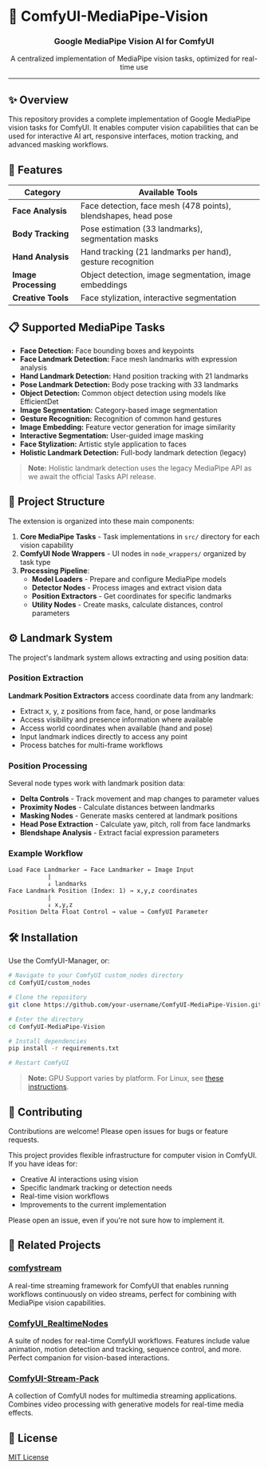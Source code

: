 # 🔮 ComfyUI-MediaPipe-Vision

<div align="center">
  <h3>Google MediaPipe Vision AI for ComfyUI</h3>
  <p>A centralized implementation of MediaPipe vision tasks, optimized for real-time use</p>
</div>

---

## ✨ Overview

This repository provides a complete implementation of Google MediaPipe vision tasks for ComfyUI. It enables computer vision capabilities that can be used for interactive AI art, responsive interfaces, motion tracking, and advanced masking workflows.

## 🚀 Features

| Category | Available Tools |
|----------|-------------|
| **Face Analysis** | Face detection, face mesh (478 points), blendshapes, head pose |
| **Body Tracking** | Pose estimation (33 landmarks), segmentation masks |
| **Hand Analysis** | Hand tracking (21 landmarks per hand), gesture recognition |
| **Image Processing** | Object detection, image segmentation, image embeddings |
| **Creative Tools** | Face stylization, interactive segmentation |

## 📋 Supported MediaPipe Tasks

* **Face Detection:** Face bounding boxes and keypoints
* **Face Landmark Detection:** Face mesh landmarks with expression analysis
* **Hand Landmark Detection:** Hand position tracking with 21 landmarks
* **Pose Landmark Detection:** Body pose tracking with 33 landmarks
* **Object Detection:** Common object detection using models like EfficientDet
* **Image Segmentation:** Category-based image segmentation
* **Gesture Recognition:** Recognition of common hand gestures
* **Image Embedding:** Feature vector generation for image similarity
* **Interactive Segmentation:** User-guided image masking
* **Face Stylization:** Artistic style application to faces
* **Holistic Landmark Detection:** Full-body landmark detection (legacy)

> **Note:** Holistic landmark detection uses the legacy MediaPipe API as we await the official Tasks API release.

## 🧩 Project Structure

The extension is organized into these main components:

1. **Core MediaPipe Tasks** - Task implementations in `src/` directory for each vision capability
2. **ComfyUI Node Wrappers** - UI nodes in `node_wrappers/` organized by task type
3. **Processing Pipeline**:
   - **Model Loaders** - Prepare and configure MediaPipe models
   - **Detector Nodes** - Process images and extract vision data
   - **Position Extractors** - Get coordinates for specific landmarks
   - **Utility Nodes** - Create masks, calculate distances, control parameters

## ⚙️ Landmark System

The project's landmark system allows extracting and using position data:

### Position Extraction

**Landmark Position Extractors** access coordinate data from any landmark:
- Extract x, y, z positions from face, hand, or pose landmarks
- Access visibility and presence information where available
- Access world coordinates when available (hand and pose)
- Input landmark indices directly to access any point
- Process batches for multi-frame workflows

### Position Processing

Several node types work with landmark position data:

- **Delta Controls** - Track movement and map changes to parameter values
- **Proximity Nodes** - Calculate distances between landmarks
- **Masking Nodes** - Generate masks centered at landmark positions
- **Head Pose Extraction** - Calculate yaw, pitch, roll from face landmarks
- **Blendshape Analysis** - Extract facial expression parameters

### Example Workflow

```
Load Face Landmarker → Face Landmarker ← Image Input
           |
           ↓ landmarks
Face Landmark Position (Index: 1) → x,y,z coordinates
           |
           ↓ x,y,z
Position Delta Float Control → value → ComfyUI Parameter
```

## 🛠️ Installation

Use the ComfyUI-Manager, or:

```bash
# Navigate to your ComfyUI custom_nodes directory
cd ComfyUI/custom_nodes

# Clone the repository
git clone https://github.com/your-username/ComfyUI-MediaPipe-Vision.git

# Enter the directory
cd ComfyUI-MediaPipe-Vision

# Install dependencies
pip install -r requirements.txt

# Restart ComfyUI
```

> **Note:** GPU Support varies by platform. For Linux, see [these instructions](https://ai.google.dev/edge/mediapipe/framework/getting_started/gpu_support).

## 🤝 Contributing

Contributions are welcome! Please open issues for bugs or feature requests.

This project provides flexible infrastructure for computer vision in ComfyUI. If you have ideas for:

- Creative AI interactions using vision
- Specific landmark tracking or detection needs
- Real-time vision workflows
- Improvements to the current implementation

Please open an issue, even if you're not sure how to implement it.

## 🔗 Related Projects

### [comfystream](https://github.com/yondonfu/comfystream)
A real-time streaming framework for ComfyUI that enables running workflows continuously on video streams, perfect for combining with MediaPipe vision capabilities.

### [ComfyUI_RealtimeNodes](https://github.com/ryanontheinside/ComfyUI_RealtimeNodes)
A suite of nodes for real-time ComfyUI workflows. Features include value animation, motion detection and tracking, sequence control, and more. Perfect companion for vision-based interactions.

### [ComfyUI-Stream-Pack](https://github.com/livepeer/ComfyUI-Stream-Pack)
A collection of ComfyUI nodes for multimedia streaming applications. Combines video processing with generative models for real-time media effects.

## 📜 License

[MIT License](LICENSE)




